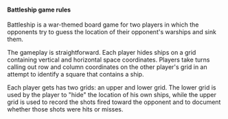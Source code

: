 #### Battleship game rules

Battleship is a war-themed board game for two players in which the opponents try to guess the location of their opponent's warships and sink them.

The gameplay is straightforward. Each player hides ships on a grid containing vertical and horizontal space coordinates. Players take turns calling out row and column coordinates on the other player's grid in an attempt to identify a square that contains a ship. 

Each player gets has two grids: an upper and lower grid. The lower grid is used by the player to "hide" the location of his own ships, while the upper grid is used to record the shots fired toward the opponent and to document whether those shots were hits or misses.


